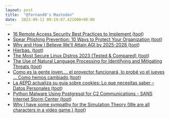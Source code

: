 ```yaml
---
layout: post
title:  "@fernand0's Mastodon"
date:  2023-09-11 09:19:07.421000+00:00
---
```

*  [16 Remote Access Security Best Practices to Implement ](https://www.esecurityplanet.com/products/best-practices-for-securing-remote-access) ([toot](https://mastodon.social/@fernand0/111045767817847180))
*  [Spear Phishing Prevention: 10 Ways to Protect Your Organization ](https://www.esecurityplanet.com/networks/how-to-prevent-spear-phishing-attacks) ([toot](https://mastodon.social/@fernand0/111045553387495810))
*  [Why and How I Believe We'll Attain AGI by 2025-2028 ](https://danielmiessler.com/p/believe-well-attain-agi-2025202) ([toot](https://mastodon.social/@fernand0/111045230728985472))
*  [Hierbas. ](https://avecesunafoto.wordpress.com/2023/09/10/hierbas) ([toot](https://mastodon.social/@fernand0/111042035677634245))
*  [The Most Secure Linux Distros 2023 (Tested & Compared) ](http://seguridad-informacion.blogspot.com/2023/08/the-most-secure-linux-distros-2023.htm) ([toot](https://mastodon.social/@fernand0/111042022309104700))
*  [The Use of Natural Language Processing for Identifying and Mitigating Threats ](https://www.tripwire.com/state-of-security/use-natural-language-processing-identifying-and-mitigating-threat) ([toot](https://mastodon.social/@fernand0/111041802476093228))
*  [Como es la gente joven.... el proyector funcionará, lo probé yo el jueves ... Como hemos cambiado ](https://mastodon.social/@fernand0/111041637270249236) ([toot](https://mastodon.social/@fernand0/111041637270249236))
*  [La AEPD actualiza su guía sobre cookies: Lo que necesitas saber – Datos Personales ](https://datos.personales.es/la-aepd-actualiza-su-guia-sobre-cookies-lo-que-necesitas-saber) ([toot](https://mastodon.social/@fernand0/111041623128169074))
*  [Python Malware Using Postgresql for C2 Communications - SANS Internet Storm Center  ](https://isc.sans.edu/diary/Python%20Malware%20Using%20Postgresql%20for%20C2%20Communications/30158) ([toot](https://mastodon.social/@fernand0/111041322323711572))
*  [Why I have some sympathy for the Simulation Theory (We are all characters in a video game.)  ](https://blog.computationalcomplexity.org/2023/08/why-i-have-some-sympathy-for-simulation.htm) ([toot](https://mastodon.social/@fernand0/111040677245958391))
